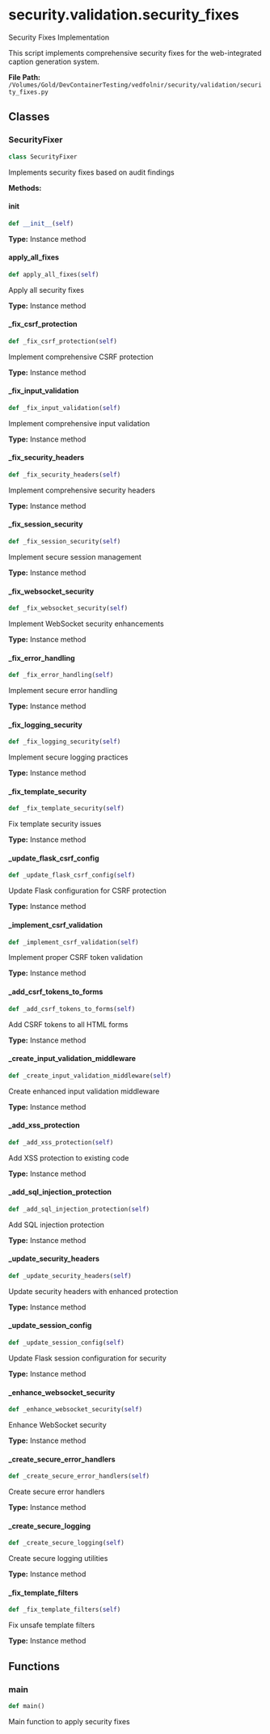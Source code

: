 # security.validation.security_fixes

Security Fixes Implementation

This script implements comprehensive security fixes for the web-integrated caption generation system.

**File Path:** `/Volumes/Gold/DevContainerTesting/vedfolnir/security/validation/security_fixes.py`

## Classes

### SecurityFixer

```python
class SecurityFixer
```

Implements security fixes based on audit findings

**Methods:**

#### __init__

```python
def __init__(self)
```

**Type:** Instance method

#### apply_all_fixes

```python
def apply_all_fixes(self)
```

Apply all security fixes

**Type:** Instance method

#### _fix_csrf_protection

```python
def _fix_csrf_protection(self)
```

Implement comprehensive CSRF protection

**Type:** Instance method

#### _fix_input_validation

```python
def _fix_input_validation(self)
```

Implement comprehensive input validation

**Type:** Instance method

#### _fix_security_headers

```python
def _fix_security_headers(self)
```

Implement comprehensive security headers

**Type:** Instance method

#### _fix_session_security

```python
def _fix_session_security(self)
```

Implement secure session management

**Type:** Instance method

#### _fix_websocket_security

```python
def _fix_websocket_security(self)
```

Implement WebSocket security enhancements

**Type:** Instance method

#### _fix_error_handling

```python
def _fix_error_handling(self)
```

Implement secure error handling

**Type:** Instance method

#### _fix_logging_security

```python
def _fix_logging_security(self)
```

Implement secure logging practices

**Type:** Instance method

#### _fix_template_security

```python
def _fix_template_security(self)
```

Fix template security issues

**Type:** Instance method

#### _update_flask_csrf_config

```python
def _update_flask_csrf_config(self)
```

Update Flask configuration for CSRF protection

**Type:** Instance method

#### _implement_csrf_validation

```python
def _implement_csrf_validation(self)
```

Implement proper CSRF token validation

**Type:** Instance method

#### _add_csrf_tokens_to_forms

```python
def _add_csrf_tokens_to_forms(self)
```

Add CSRF tokens to all HTML forms

**Type:** Instance method

#### _create_input_validation_middleware

```python
def _create_input_validation_middleware(self)
```

Create enhanced input validation middleware

**Type:** Instance method

#### _add_xss_protection

```python
def _add_xss_protection(self)
```

Add XSS protection to existing code

**Type:** Instance method

#### _add_sql_injection_protection

```python
def _add_sql_injection_protection(self)
```

Add SQL injection protection

**Type:** Instance method

#### _update_security_headers

```python
def _update_security_headers(self)
```

Update security headers with enhanced protection

**Type:** Instance method

#### _update_session_config

```python
def _update_session_config(self)
```

Update Flask session configuration for security

**Type:** Instance method

#### _enhance_websocket_security

```python
def _enhance_websocket_security(self)
```

Enhance WebSocket security

**Type:** Instance method

#### _create_secure_error_handlers

```python
def _create_secure_error_handlers(self)
```

Create secure error handlers

**Type:** Instance method

#### _create_secure_logging

```python
def _create_secure_logging(self)
```

Create secure logging utilities

**Type:** Instance method

#### _fix_template_filters

```python
def _fix_template_filters(self)
```

Fix unsafe template filters

**Type:** Instance method

## Functions

### main

```python
def main()
```

Main function to apply security fixes

